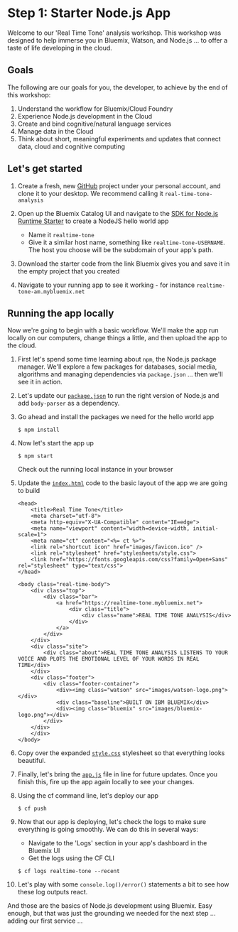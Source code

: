 # Step 1: Starter Node.js App

Welcome to our 'Real Time Tone' analysis workshop. This workshop was designed to help immerse you in Bluemix, Watson, and Node.js ... to offer a taste of life developing in the cloud.

## Goals

The following are our goals for you, the developer, to achieve by the end of this workshop:

1. Understand the workflow for Bluemix/Cloud Foundry
2. Experience Node.js development in the Cloud
3. Create and bind cognitive/natural language services
4. Manage data in the Cloud
5. Think about short, meaningful experiments and updates that connect data, cloud and cognitive computing

## Let's get started

1. Create a fresh, new [GitHub][github_url] project under your personal account, and clone it to your desktop. We recommend calling it `real-time-tone-analysis`

2. Open up the Bluemix Catalog UI and navigate to the [SDK for Node.js Runtime Starter][node.js_runtime_url] to create a NodeJS hello world app
	* Name it `realtime-tone`
	* Give it a similar host name, something like `realtime-tone-USERNAME`. The host you choose will be the subdomain of your app's path.

3. Download the starter code from the link Bluemix gives you and save it in the empty project that you created

4. Navigate to your running app to see it working - for instance `realtime-tone-am.mybluemix.net`

## Running the app locally

Now we're going to begin with a basic workflow. We'll make the app run locally on our computers, change things a little, and then upload the app to the cloud.

1. First let's spend some time learning about `npm`, the Node.js package manager. We'll explore a few packages for databases, social media, algorithms and managing dependencies via `package.json` ... then we'll see it in action.

2. Let's update our [`package.json`](./package.json) to run the right version of Node.js and add `body-parser` as a dependency.

3. Go ahead and install the packages we need for the hello world app

	```
	$ npm install
	```

4. Now let's start the app up

	```
	$ npm start
	```
	Check out the running local instance in your browser

5. Update the [`index.html`](./public/index.html) code to the basic layout of the app we are going to build

	```
	<head>
	    <title>Real Time Tone</title>
	    <meta charset="utf-8">
	    <meta http-equiv="X-UA-Compatible" content="IE=edge">
	    <meta name="viewport" content="width=device-width, initial-scale=1">
	    <meta name="ct" content="<%= ct %>">
	    <link rel="shortcut icon" href="images/favicon.ico" />
	    <link rel="stylesheet" href="stylesheets/style.css">
	    <link href="https://fonts.googleapis.com/css?family=Open+Sans" rel="stylesheet" type="text/css">
	</head>
	
	<body class="real-time-body">
	    <div class="top">
	        <div class="bar">
	            <a href="https://realtime-tone.mybluemix.net">
	                <div class="title">
	                    <div class="name">REAL TIME TONE ANALYSIS</div>
	                </div>
	            </a>
	        </div>
	    </div>
	    <div class="site">
	        <div class="about">REAL TIME TONE ANALYSIS LISTENS TO YOUR VOICE AND PLOTS THE EMOTIONAL LEVEL OF YOUR WORDS IN REAL TIME</div>
	    </div>
	    <div class="footer">
	        <div class="footer-container">
	            <div><img class="watson" src="images/watson-logo.png"></div>
	            <div class="baseline">BUILT ON IBM BLUEMIX</div>
	            <div><img class="bluemix" src="images/bluemix-logo.png"></div>
	        </div>
	    </div>
	    </div>
	</body>
	```

6. Copy over the expanded [`style.css`](./public/stylesheets/style.css) stylesheet so that everything looks beautiful.

7. Finally, let's bring the [`app.js`](./app.js) file in line for future updates. Once you finish this, fire up the app again locally to see your changes.

8. Using the cf command line, let's deploy our app

	```
	$ cf push
	```

9. Now that our app is deploying, let's check the logs to make sure everything is going smoothly. We can do this in several ways:
	* Navigate to the 'Logs' section in your app's dashboard in the Bluemix UI
	* Get the logs using the CF CLI

	```
	$ cf logs realtime-tone --recent
	```
10. Let's play with some `console.log()/error()` statements a bit to see how these log outputs react.

And those are the basics of Node.js development using Bluemix. Easy enough, but that was just the grounding we needed for the next step ... adding our first service ...

<!--Links-->
[github_url]: https://github.com/
[node.js_runtime_url]: https://console.ng.bluemix.net/catalog/starters/sdk-for-nodejs/